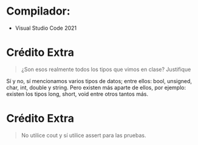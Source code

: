 
# **Compilador:** 
- Visual Studio Code 2021

# Crédito Extra
> ¿Son esos realmente todos los tipos que vimos en clase? Justifique

Sí y no, sí mencionamos varios tipos de datos; entre ellos: bool, unsigned, char, int, double y string. Pero existen más aparte de ellos, por ejemplo: existen los tipos long, short, void entre otros tantos más.  

# Crédito Extra
> No utilice cout y sí utilice assert para las pruebas.